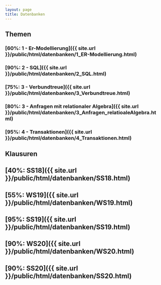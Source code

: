 ```yaml
---
layout: page
title: Datenbanken
---
```


## Themen
### [60%: 1 - Er-Modellierung]({{ site.url }}/public/html/datenbanken/1_ER-Modellierung.html)
### [90%: 2 - SQL]({{ site.url }}/public/html/datenbanken/2_SQL.html)
### [75%: 3 - Verbundtreue]({{ site.url }}/public/html/datenbanken/3_Verbundtreue.html)
### [80%: 3 - Anfragen mit relationaler Algebra]({{ site.url }}/public/html/datenbanken/3_Anfragen_relatioaleAlgebra.html)
### [95%: 4 - Transaktionen]({{ site.url }}/public/html/datenbanken/4_Transaktionen.html)

## Klausuren
## [40%: SS18]({{ site.url }}/public/html/datenbanken/SS18.html)
## [55%: WS19]({{ site.url }}/public/html/datenbanken/WS19.html)
## [95%: SS19]({{ site.url }}/public/html/datenbanken/SS19.html)
## [90%: WS20]({{ site.url }}/public/html/datenbanken/WS20.html)
## [90%: SS20]({{ site.url }}/public/html/datenbanken/SS20.html)
